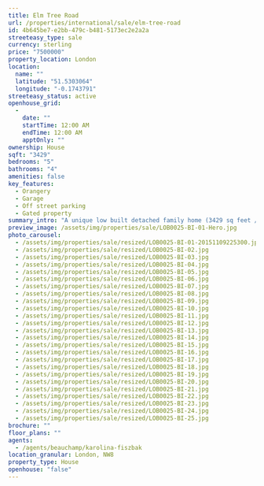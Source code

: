 ```yaml
---
title: Elm Tree Road
url: /properties/international/sale/elm-tree-road
id: 4b645be7-e2bb-479c-b481-5173ec2e2a2a
streeteasy_type: sale
currency: sterling
price: "7500000"
property_location: London
location:
  name: ""
  latitude: "51.5303064"
  longitude: "-0.1743791"
streeteasy_status: active
openhouse_grid:
  - 
    date: ""
    startTime: 12:00 AM
    endTime: 12:00 AM
    apptOnly: ""
ownership: House
sqft: "3429"
bedrooms: "5"
bathrooms: "4"
amenities: false
key_features:
  - Orangery
  - Garage
  - Off street parking
  - Gated property
summary_intro: "A unique low built detached family home (3429 sq feet / 319.6 sq m) quietly located in one of St. Johns Woods' finest streets. This elegant five bedroom house is arranged over just two floors and offers stunning living space which is enclosed behind electric gates. There is also planning permission to expand the basement to create a further 1000 square feet. Elm Tree Road is ideally situated within half a mile of all the shopping and transport facilities of St Johns Wood High Street. Entrance hall, 2 Drawing rooms, sitting room, dining room, kitchen, master bedroom with ensuite bathroom, dressing room and a further 4 bedrooms with ensuite facilities. Amenities include an orangery, garden, off street parking behind electric gates, store room and storage area."
preview_image: /assets/img/properties/sale/LOB0025-BI-01-Hero.jpg
photo_carousel:
  - /assets/img/properties/sale/resized/LOB0025-BI-01-20151109225300.jpg
  - /assets/img/properties/sale/resized/LOB0025-BI-02.jpg
  - /assets/img/properties/sale/resized/LOB0025-BI-03.jpg
  - /assets/img/properties/sale/resized/LOB0025-BI-04.jpg
  - /assets/img/properties/sale/resized/LOB0025-BI-05.jpg
  - /assets/img/properties/sale/resized/LOB0025-BI-06.jpg
  - /assets/img/properties/sale/resized/LOB0025-BI-07.jpg
  - /assets/img/properties/sale/resized/LOB0025-BI-08.jpg
  - /assets/img/properties/sale/resized/LOB0025-BI-09.jpg
  - /assets/img/properties/sale/resized/LOB0025-BI-10.jpg
  - /assets/img/properties/sale/resized/LOB0025-BI-11.jpg
  - /assets/img/properties/sale/resized/LOB0025-BI-12.jpg
  - /assets/img/properties/sale/resized/LOB0025-BI-13.jpg
  - /assets/img/properties/sale/resized/LOB0025-BI-14.jpg
  - /assets/img/properties/sale/resized/LOB0025-BI-15.jpg
  - /assets/img/properties/sale/resized/LOB0025-BI-16.jpg
  - /assets/img/properties/sale/resized/LOB0025-BI-17.jpg
  - /assets/img/properties/sale/resized/LOB0025-BI-18.jpg
  - /assets/img/properties/sale/resized/LOB0025-BI-19.jpg
  - /assets/img/properties/sale/resized/LOB0025-BI-20.jpg
  - /assets/img/properties/sale/resized/LOB0025-BI-21.jpg
  - /assets/img/properties/sale/resized/LOB0025-BI-22.jpg
  - /assets/img/properties/sale/resized/LOB0025-BI-23.jpg
  - /assets/img/properties/sale/resized/LOB0025-BI-24.jpg
  - /assets/img/properties/sale/resized/LOB0025-BI-25.jpg
brochure: ""
floor_plans: ""
agents:
  - /agents/beauchamp/karolina-fiszbak
location_granular: London, NW8
property_type: House
openhouse: "false"
---
```


